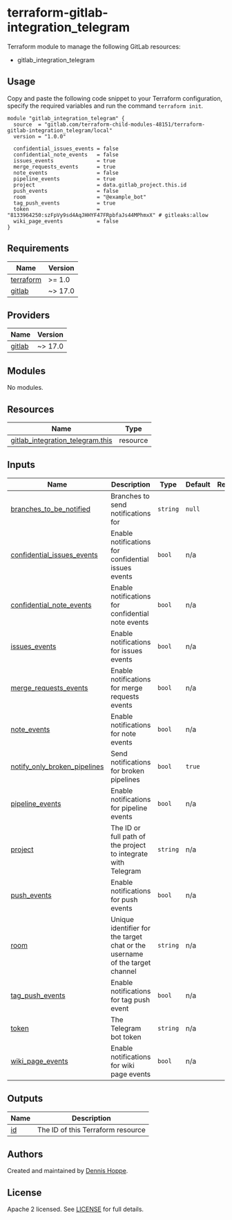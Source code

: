 # terraform-gitlab-integration_telegram

Terraform module to manage the following GitLab resources:

* gitlab_integration_telegram

## Usage

Copy and paste the following code snippet to your Terraform configuration,
specify the required variables and run the command `terraform init`.

```hcl
module "gitlab_integration_telegram" {
  source  = "gitlab.com/terraform-child-modules-48151/terraform-gitlab-integration_telegram/local"
  version = "1.0.0"

  confidential_issues_events = false
  confidential_note_events   = false
  issues_events              = true
  merge_requests_events      = true
  note_events                = false
  pipeline_events            = true
  project                    = data.gitlab_project.this.id
  push_events                = false
  room                       = "@example_bot"
  tag_push_events            = true
  token                      = "8133964250:szFpVy9sd4AqJHHYF47FRpbfaJs44MPhmxX" # gitleaks:allow
  wiki_page_events           = false
}
```

<!-- BEGIN_TF_DOCS -->
## Requirements

| Name | Version |
|------|---------|
| <a name="requirement_terraform"></a> [terraform](#requirement\_terraform) | >= 1.0 |
| <a name="requirement_gitlab"></a> [gitlab](#requirement\_gitlab) | ~> 17.0 |

## Providers

| Name | Version |
|------|---------|
| <a name="provider_gitlab"></a> [gitlab](#provider\_gitlab) | ~> 17.0 |

## Modules

No modules.

## Resources

| Name | Type |
|------|------|
| [gitlab_integration_telegram.this](https://registry.terraform.io/providers/gitlabhq/gitlab/latest/docs/resources/integration_telegram) | resource |

## Inputs

| Name | Description | Type | Default | Required |
|------|-------------|------|---------|:--------:|
| <a name="input_branches_to_be_notified"></a> [branches\_to\_be\_notified](#input\_branches\_to\_be\_notified) | Branches to send notifications for | `string` | `null` | no |
| <a name="input_confidential_issues_events"></a> [confidential\_issues\_events](#input\_confidential\_issues\_events) | Enable notifications for confidential issues events | `bool` | n/a | yes |
| <a name="input_confidential_note_events"></a> [confidential\_note\_events](#input\_confidential\_note\_events) | Enable notifications for confidential note events | `bool` | n/a | yes |
| <a name="input_issues_events"></a> [issues\_events](#input\_issues\_events) | Enable notifications for issues events | `bool` | n/a | yes |
| <a name="input_merge_requests_events"></a> [merge\_requests\_events](#input\_merge\_requests\_events) | Enable notifications for merge requests events | `bool` | n/a | yes |
| <a name="input_note_events"></a> [note\_events](#input\_note\_events) | Enable notifications for note events | `bool` | n/a | yes |
| <a name="input_notify_only_broken_pipelines"></a> [notify\_only\_broken\_pipelines](#input\_notify\_only\_broken\_pipelines) | Send notifications for broken pipelines | `bool` | `true` | no |
| <a name="input_pipeline_events"></a> [pipeline\_events](#input\_pipeline\_events) | Enable notifications for pipeline events | `bool` | n/a | yes |
| <a name="input_project"></a> [project](#input\_project) | The ID or full path of the project to integrate with Telegram | `string` | n/a | yes |
| <a name="input_push_events"></a> [push\_events](#input\_push\_events) | Enable notifications for push events | `bool` | n/a | yes |
| <a name="input_room"></a> [room](#input\_room) | Unique identifier for the target chat or the username of the target channel | `string` | n/a | yes |
| <a name="input_tag_push_events"></a> [tag\_push\_events](#input\_tag\_push\_events) | Enable notifications for tag push event | `bool` | n/a | yes |
| <a name="input_token"></a> [token](#input\_token) | The Telegram bot token | `string` | n/a | yes |
| <a name="input_wiki_page_events"></a> [wiki\_page\_events](#input\_wiki\_page\_events) | Enable notifications for wiki page events | `bool` | n/a | yes |

## Outputs

| Name | Description |
|------|-------------|
| <a name="output_id"></a> [id](#output\_id) | The ID of this Terraform resource |
<!-- END_TF_DOCS -->

## Authors

Created and maintained by [Dennis Hoppe](https://gitlab.com/dhoppeIT).

## License

Apache 2 licensed. See [LICENSE](LICENSE) for full details.
